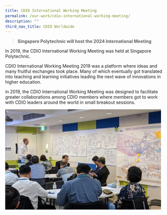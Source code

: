 ```yaml
---
title: CDIO International Working Meeting
permalink: /our-work/cdio-international-working-meeting/
description: ""
third_nav_title: CDIO Worldwide
---
```

> **Singapore Polytechnic will host the 2024 International Meeting**

In 2019, the CDIO International Working Meeting was held at Singapore Polytechnic.

CDIO International Working Meeting 2019 was a platform where ideas and many fruitful exchanges took place. Many of which eventually got translated into teaching and learning initiatives leading the next wave of innovations in higher education.

in 2019, the CDIO International Working Meeting was designed to facilitate greater collaborations among CDIO members where members got to work with CDIO leaders around the world in small breakout sessions.

![](/images/2019-international-meeting.jpg)